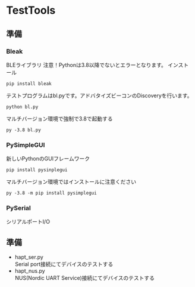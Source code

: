 # TestTools

## 準備

### Bleak
BLEライブラリ
注意！Pythonは3.8以降でないとエラーとなります。
インストール
~~~
pip install bleak
~~~
テストプログラムはbl.pyです。アドバタイズビーコンのDiscoveryを行います。
~~~
python bl.py
~~~
マルチバージョン環境で強制で3.8で起動する
~~~
py -3.8 bl.py
~~~

### PySimpleGUI  
新しいPythonのGUIフレームワーク
~~~
pip install pysinplegui
~~~
マルチバージョン環境ではインストールに注意ください
~~~
py -3.8 -m pip install pysimplegui
~~~

### PySerial  
シリアルポートI/O

## 準備
- hapt_ser.py  
Serial port接続にてデバイスのテストする
- hapt_nus.py  
NUS(Nordic UART Service)接続にてデバイスのテストする